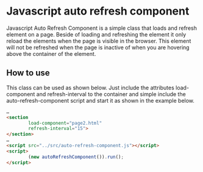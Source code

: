 # Javascript auto refresh component
Javascript Auto Refresh Component is a simple class that loads and refresh 
element on a page. Beside of loading and refreshing the element it only 
reload the elements when the page is visible in the browser. This element will
not be refreshed when the page is inactive of when you are hovering above the
container of the element. 

## How to use
This class can be used as shown below. Just include the attributes load-component 
and refresh-interval to the container and simple include the 
auto-refresh-component script and start it as shown in the example below.
```html
…
<section
        load-component="page2.html"
        refresh-interval="15">
</section>
…
<script src="../src/auto-refresh-component.js"></script>
<script>
        (new autoRefreshComponent()).run();
</script>
```